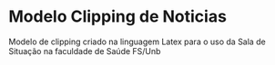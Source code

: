 # Modelo Clipping de Noticias

Modelo de clipping criado na linguagem Latex para o uso da Sala de Situação na faculdade de Saúde FS/Unb